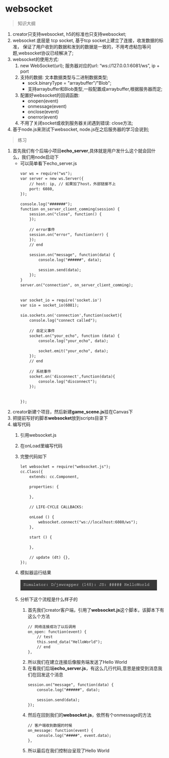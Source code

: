 # websocket

> 知识大纲
1. creator只支持websocket, h5的标准也只支持websocket;
2. websocket 底层是 tcp socket, 基于tcp socket上建立了连接，收发数据的标准，
    保证了用户收到的数据和发到的数据是一致的，不用考虑粘包等问题,websocket协议已经解决了;
3. websocket的使用方式:
     1. new WebSocket(url); 服务器对应的url: “ws://127.0.0.1:6081/ws”, ip + port
     2. 支持的数据: 文本数据类型与二进制数据类型;
        * sock.binaryType = "arraybuffer"/"Blob";   
        * 支持arraybuffer和Blob类型,一般配置成arraybuffer,根据服务器而定;
     3. 配置好websocket的回调函数: 
        * onopen(event) 
        * onmessage(event)
        * onclose(event) 
        * onerror(event)
     4. 不用了关闭socket或收到服务器关闭遇到错误: close方法;
4. 基于node.js来测试下websocket, node.js在之后服务器的学习会说到;

> 练习
1. 首先我们有个后端小项目**echo_server**,具体就是用户发什么这个就会回什么，我们用node启动下
    * 可以简单看下echo_server.js
        ```
        var ws = require("ws");
        var server = new ws.Server({
            // host: ip, // 如果加了host，外部链接不上
            port: 6080,
        });
        
        console.log("#######");
        function on_server_client_comming(session) {
            session.on("close", function() {
            });
        
            // error事件
            session.on("error", function(err) {
            });
            // end 
        
            session.on("message", function(data) {
                console.log("######", data);
        
                session.send(data);
            });
        }
        server.on("connection", on_server_client_comming);
        
        
        var socket_io = require('socket.io')
        var sio = socket_io(6081);
        
        sio.sockets.on('connection',function(socket){
            console.log("connect called");
        
            // 自定义事件
            socket.on("your_echo", function (data) {
                console.log("your_echo", data);
        
                socket.emit("your_echo", data);
            });
            // end 
        
            // 系统事件
            socket.on('disconnect',function(data){
                console.log("disconnect");		
            });
        
        
        });

        ```
2. creator新建个项目，然后新建**game_scene.js**挂在Canvas下
3. 把提前写好的脚本**websocket**放到scripts目录下
4. 编写代码
    1. 引用websocket.js
    2. 在onLoad里编写代码
    3. 完整代码如下
        ```
        let websocket = require("websocket.js");
        cc.Class({
            extends: cc.Component,
        
            properties: {
        
            },
        
            // LIFE-CYCLE CALLBACKS:
        
            onLoad () {
                websocket.connect("ws://localhost:6080/ws");
            },
        
            start () {
        
            },
        
            // update (dt) {},
        });

        ```
    4. 模拟器运行结果
        
        ![](./images/websocket模拟器运行.jpg)
        
    5. 分析下这个流程是什么样子的   
        1. 首先我们creator客户端，引用了**websocket.js**这个脚本，该脚本下有这么个方法
            ```
            // 网络连接成功了以后调用
            on_open: function(event) {
                // test
                this.send_data("HelloWorld");
                // end
            },
            ```    
        2. 所以我们在建立连接后像服务端发送了Hello World
        3. 在看我们后端**echo_server.js**，有这么几行代码,意思是接受到消息我们在回发这个消息
            ```
        	session.on("message", function(data) {
        		console.log("######", data);
        
        		session.send(data);
        	});
            ```
        4. 然后在回到我们的**websocket.js**，依然有个onmessage的方法
            ```
            // 客户端收到数据的时候
            on_message: function(event) {
                console.log("#####", event.data);
            },
            ```
        5. 所以最后在我们控制台呈现了Hello World    
